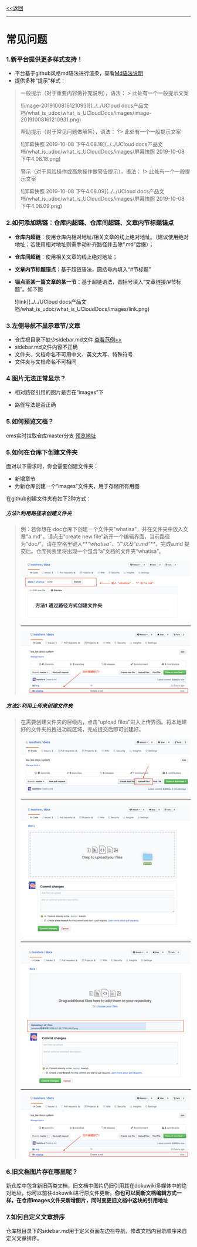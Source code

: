 [<<返回](https://leaishere.github.io/docs_new/)

------

# 常见问题

### 1.新平台提供更多样式支持！

* 平台基于github风格md语法进行渲染，查看[Md语法说明](https://www.jianshu.com/p/40ba812dd973)  
* 提供多种“提示”样式：

> 一般提示（对于重要内容做补充说明），语法： > 此处有一个一般提示文案 
>
> ![image-20191008161210931](../../UCloud docs产品文档/what_is_udoc/what_is_UCloudDocs/images/image-20191008161210931.png)
>
> 帮助提示（对于常见问题做解答），语法： ?> 此处有一个一般提示文案 
>
> ![屏幕快照 2019-10-08 下午4.08.18](../../UCloud docs产品文档/what_is_udoc/what_is_UCloudDocs/images/屏幕快照 2019-10-08 下午4.08.18.png)
>
> 警示（对于风险操作或高危操作做警告提示），语法： !> 此处有一个一般提示文案 
>
> ![屏幕快照 2019-10-08 下午4.08.09](../../UCloud docs产品文档/what_is_udoc/what_is_UCloudDocs/images/屏幕快照 2019-10-08 下午4.08.09.png)

### 2.如何添加跳链：仓库内超链、仓库间超链、文章内节标题锚点

* **仓库内超链**：使用仓库内相对地址/相关文章的线上绝对地址。（建议使用绝对地址；若使用相对地址则需手动补齐路径并去除“.md”后缀）；

* **仓库间超链**：使用相关文章的线上绝对地址；

* **文章内节标题锚点**：基于超链语法，圆括号内填入“#节标题”

* **锚点至某一篇文章的某一节**：基于超链语法，圆括号填入“文章链接/#节标题”。如下图

  ![link](../../UCloud docs产品文档/what_is_udoc/what_is_UCloudDocs/images/link.png)

### 3.左侧导航不显示章节/文章

- 仓库根目录下缺少sidebar.md文件 [查看范例>>](sidebar范例)
- sidebar.md文件内容不正确
- 文件夹、文档命名不可用中文、英文大写、特殊符号
- 文件夹与文档命名不可相同

### 4.图片无法正常显示？

* 相对路径引用的图片是否在“images”下

* 路径写法是否正确

### 5.如何预览文档？

cms实时拉取仓库master分支 [预览地址](https://cms.docs.ucloudadmin.com/compute/uhost/index)

### 5.如何在仓库下创建文件夹

面对以下需求时，你会需要创建文件夹：

* 新增章节
* 为新仓库创建一个“images”文件夹，用于存储所有用图

在github创建文件夹有如下2种方式：

##### 方法1:利用路径来创建文件夹

> 例：若你想在 doc仓库下创建一个文件夹"whatisa"，并在文件夹中放入文章"a.md"。请点击“create new file”新开一个编辑界面，当前路径为“doc/”。请在空格里键入**_“whatisa”_、_“/”_以及_“a.md”_**。完成a.md 提交后。仓库列表里将出现一个包含“a”文档的文件夹“whatisa”。
>
> ![如何创建文件夹](images/createfile1-1.png)
>
> ------
>
> ![如何创建文件夹](images/createfile1-2.png)

##### 方法2:利用上传来创建文件夹

> 在需要创建文件夹的层级内，点击“upload files”进入上传界面。将本地建好的文件夹拖拽进功能区域，完成提交后即可创建好。
>
> ![如何创建文件夹](images/createfile2-1.png)
>
> ------
>
> ![如何创建文件夹](images/createfile2-2.png)
>
> ------
>
> ![如何创建文件夹](images/createfile2-3.png)
>
> ------
>
> ![如何创建文件夹](images/createfile1-2.png)



### 6.旧文档图片存在哪里呢？

新仓库中包含新旧两类文档，旧文档中图片仍旧引用其在dokuwiki多媒体中的绝对地址，你可以前往dokuwiki进行原文件更新。**你也可以同新文档编辑方式一样，在仓库images文件夹新增图片，同时变更旧文档中这块的引用地址**

### 7.如何自定义文章排序

仓库根目录下的sidebar.md用于定义页面左边栏导航，修改文档内目录顺序来自定义文章排序。
